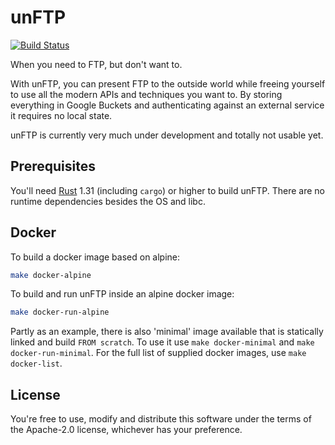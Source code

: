 # unFTP

[![Build Status](https://travis-ci.org/bolcom/unFTP.svg)](https://travis-ci.org/bolcom/unFTP)

When you need to FTP, but don't want to.

With unFTP, you can present FTP to the outside world while freeing yourself to use all the modern APIs and techniques you want to.
By storing everything in Google Buckets and authenticating against an external service it requires no local state.

unFTP is currently very much under development and totally not usable yet.

## Prerequisites

You'll need [Rust](https://rust-lang.org) 1.31 (including `cargo`) or higher to build unFTP.
There are no runtime dependencies besides the OS and libc.

## Docker

To build a docker image based on alpine:

```sh
make docker-alpine
```

To build and run unFTP inside an alpine docker image:

```sh
make docker-run-alpine
```

Partly as an example, there is also 'minimal' image available that is statically linked and build `FROM scratch`. To use it use `make docker-minimal` and `make docker-run-minimal`.
For the full list of supplied docker images, use `make docker-list`.

## License

You're free to use, modify and distribute this software under the terms of the Apache-2.0 license, whichever has your preference.

